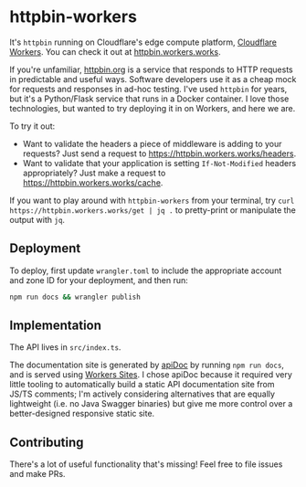 # httpbin-workers

It's `httpbin` running on Cloudflare's edge compute platform, [Cloudflare Workers](https://workers.cloudflare.com). You can check it out at [httpbin.workers.works](https://httpbin.workers.works).

If you're unfamiliar, [httpbin.org](https://httpbin.org) is a service that responds to HTTP requests in predictable and useful ways. Software developers use it as a cheap mock for requests and responses in ad-hoc testing. I've used `httpbin` for years, but it's a Python/Flask service that runs in a Docker container. I love those technologies, but wanted to try deploying it in on Workers, and here we are.

To try it out:

* Want to validate the headers a piece of middleware is adding to your requests? Just send a request to https://httpbin.workers.works/headers.
* Want to validate that your application is setting `If-Not-Modified` headers appropriately? Just make a request to https://httpbin.workers.works/cache.

If you want to play around with `httpbin-workers` from your terminal, try `curl https://httpbin.workers.works/get | jq .` to pretty-print or manipulate the output with `jq`.

## Deployment

To deploy, first update `wrangler.toml` to include the appropriate account and zone ID for your deployment, and then run:

```bash
npm run docs && wrangler publish
```

## Implementation

The API lives in `src/index.ts`.

The documentation site is generated by [apiDoc](https://apidocjs.com) by running `npm run docs`, and is served using [Workers Sites](https://workers.cloudflare.com/sites). I chose apiDoc because it required very little tooling to automatically build a static API documentation site from JS/TS comments; I'm actively considering alternatives that are equally lightweight (i.e. no Java Swagger binaries) but give me more control over a better-designed responsive static site.

## Contributing

There's a lot of useful functionality that's missing! Feel free to file issues and make PRs.
